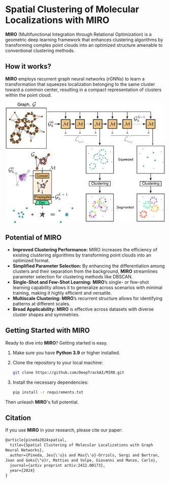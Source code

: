 # Spatial Clustering of Molecular Localizations with MIRO

**MIRO** (Multifunctional Integration through Relational Optimization) is a geometric deep learning framework that enhances clustering algorithms by transforming complex point clouds into an optimized structure amenable to conventional clustering methods. 

## How it works?
**MIRO** employs recurrent graph neural networks (rGNNs) to learn a transformation that squeezes localization belonging to the same cluster toward a common center, resulting in a compact representation of clusters within the point cloud.

<div align="center">
  <img src="assets/MIRO.png" width="500"/>
</div>

## Potential of MIRO  
- **Improved Clustering Performance:** MIRO increases the efficiency of existing clustering algorithms by transforming point clouds into an optimized format.  
- **Simplified Parameter Selection:** By enhancing the differentiation among clusters and their separation from the background, **MIRO** streamlines parameter selection for clustering methods like DBSCAN.
- **Single-Shot and Few-Shot Learning:** **MIRO**’s single- or few-shot learning capability allows it to generalize across scenarios with minimal training, making it highly efficient and versatile.
- **Multiscale Clustering:** **MIRO**’s recurrent structure allows for identifying patterns at different scales. 
- **Broad Applicability:** **MIRO** is effective across datasets with diverse cluster shapes and symmetries.

<!---
## Dependencies  
**MIRO** is included as part of [deeplay](https://github.com/DeepTrackAI/deeplay). 

Install deeplay and unlock the full potential of **MIRO**. 
```bash
pip install deeplay
```
-->

## Getting Started with MIRO 

Ready to dive into **MIRO**? Getting started is easy.

1. Make sure you have **Python 3.9** or higher installed.

2. Clone the repository to your local machine:
   ```bash
   git clone https://github.com/DeepTrackAI/MIRO.git

3. Install the necessary dependencies:
   ```bash
   pip install -r requirements.txt
   
Then unleash **MIRO**'s full potential.

## Citation
If you use **MIRO** in your research, please cite our paper:
```
@article{pineda2024spatial,
  title={Spatial Clustering of Molecular Localizations with Graph Neural Networks},
  author={Pineda, Jes{\'u}s and Mas{\'o}-Orriols, Sergi and Bertran, Joan and Goks{\"o}r, Mattias and Volpe, Giovanni and Manzo, Carlo},
  journal={arXiv preprint arXiv:2412.00173},
  year={2024}
}
```

